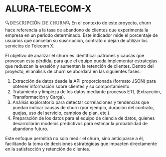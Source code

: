 # ALURA-TELECOM-X
🔍𝔻𝔼𝕊ℂℝ𝕀ℙℂ𝕀Óℕ 𝔻𝔼 ℂℍ𝕌ℝℕ🔍
En el contexto de este proyecto, churn hace referencia a la tasa de abandono de clientes que experimenta la empresa en un periodo determinado. Este indicador mide el porcentaje de usuarios que cancelan su suscripción, contrato o dejan de utilizar los servicios de Telecom X.

El objetivo de analizar el churn es identificar patrones y causas que provocan esta pérdida, para que el equipo pueda implementar estrategias que reduzcan la evasión y aumenten la retención de clientes.
Dentro del proyecto, el análisis de churn se abordará en las siguientes fases:
1. Extracción de datos desde la API proporcionada (formato JSON) para obtener información sobre clientes y su comportamiento.
2. Tratamiento y limpieza de los datos mediante procesos ETL (Extracción, Transformación y Carga).
3. Análisis exploratorio para detectar correlaciones y tendencias que puedan indicar causas de churn (por ejemplo, duración del contrato, quejas, uso del servicio, cambios de plan, etc.).
4. Preparación de los datos para el equipo de ciencia de datos, quienes desarrollarán modelos predictivos para estimar la probabilidad de abandono futuro.

Este enfoque permitirá no solo medir el churn, sino anticiparse a él, facilitando la toma de decisiones estratégicas que impacten directamente en la satisfacción y retención de clientes.
